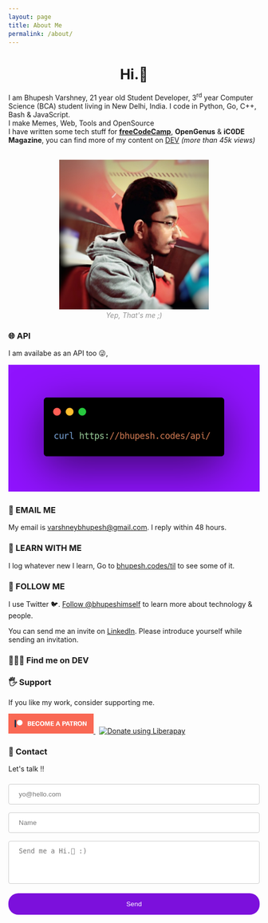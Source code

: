```yaml
---
layout: page
title: About Me
permalink: /about/
---
```

<style type="text/css">
	input[type=text],textarea {
	  width: 100%;
	  padding: 12px 20px;
	  margin: 8px 0;
	  display: inline-block;
	  border: 1px solid #ccc;
	  border-radius: 4px;
	  box-sizing: border-box;
	}

	input[type=submit] {
	  width: 100%;
	  background-color: #7C10DC;
	  color: white;
	  padding: 14px 20px;
	  margin: 8px 0;
	  border: none;
	  border-radius: 20px;
	  cursor: pointer;
	}

	input[type=submit]:hover {
	  background-color: #464ec4;
	}

	input[type=email] {
		width: 100%;
	    padding: 12px 20px;
	    margin: 8px 0;
	    display: inline-block;
	    border: 1px solid #ccc;
	    border-radius: 4px;
	    box-sizing: border-box;
	}

</style>
<h1 align="center">Hi.👋</h1>

I am Bhupesh Varshney, 21 year old Student Developer, 3<sup>rd</sup> year Computer Science (BCA) student living in New Delhi, India.
I code in Python, Go, C++, Bash & JavaScript.<br>
I make Memes, Web, Tools and OpenSource<br>
I have written some tech stuff for [**freeCodeCamp**](https://www.freecodecamp.org/news/author/bhupesh/), **OpenGenus** & **iC0DE Magazine**, you can find more of my content on [DEV](https://dev.to/bhupesh) _(more than 45k views)_

<br>
<center>
<img alt="Bhupesh Varshney Profile Image" src="https://raw.githubusercontent.com/Bhupesh-V/Bhupesh-V.github.io/master/images/profile1.jpg" height="300px">
<figcaption align="center" style="color: #939393;"><i>Yep, That's me ;)</i></figcaption>
</center>

### 🌐 API
I am availabe as an API too 😜,

![Bhupesh Varshney API](https://raw.githubusercontent.com/Bhupesh-V/Bhupesh-V.github.io/master/images/blog6.png)

### 📧 EMAIL ME

My email is <a href="mailto:varshneybhupesh@gmail.com" class="mark">varshneybhupesh@gmail.com</a>. I reply within 48 hours.

### 📖 LEARN WITH ME
I log whatever new I learn, Go to <a href="https://github.com/Bhupesh-V/til/"  class="mark">bhupesh.codes/til</a> to see some of it.

### 🦄 FOLLOW ME 
I use Twitter 🐦. <a href="https://twitter.com/bhupeshimself?ref_src=twsrc%5Etfw" class="twitter-follow-button" data-show-count="false">Follow @bhupeshimself</a><script async src="https://platform.twitter.com/widgets.js" charset="utf-8"></script> to learn more about technology & people.
<br>

You can send me an invite on [LinkedIn](https://www.linkedin.com/in/bhupesh-v/). Please introduce yourself while sending an invitation.

### 👨🏾‍💻 Find me on DEV
<!-- https://github.com/saurabhdaware/DEV-widget -->
<dev-widget data-username="bhupesh" data-width="100%" ></dev-widget>
<script src="https://unpkg.com/dev-widget@1.0.3/dist/card.component.mjs" type="module"></script>

### 🖐 Support 
If you like my work, consider supporting me.

<a href="https://www.patreon.com/bePatron?u=18082750">
	<img alt="Donate using Patreon" src="https://raw.githubusercontent.com/Bhupesh-V/Bhupesh-V.github.io/master/images/patreon.png" height="40" align="justified">
</a>&nbsp;
<a href="https://liberapay.com/bhupesh/donate">
	<img alt="Donate using Liberapay" src="https://liberapay.com/assets/widgets/donate.svg" height="40">
</a>

### 💬 Contact
Let's talk !!
<div id="contactform">
	<form enctype="text/plain" action="https://docs.google.com/forms/d/e/1FAIpQLSfim3RiM1NLrTszkwOv2uJ8mFMfZR6WZU-qKK6oRUlgA9vjuw/formResponse?" target="hidden_iframe" onsubmit="submitted=true;">
		<input type="email" name="entry.389706550" id="entry.389706550" placeholder="yo@hello.com" required />
		<input type="text" name="entry.1867581834" id="entry.1867581834" placeholder="Name" required />
		<textarea style="overflow:auto;resize:none;" name="entry.973008035" id="entry.973008035" placeholder="Send me a Hi.👋 :)" rows="4"></textarea>
		<input type="submit" id="contact-button" value="Send" onclick="msg()">
	</form>
	<iframe name="hidden_iframe" id="hidden_iframe" style="display:none;" onload="if(submitted) { clear()}"></iframe>
</div>

